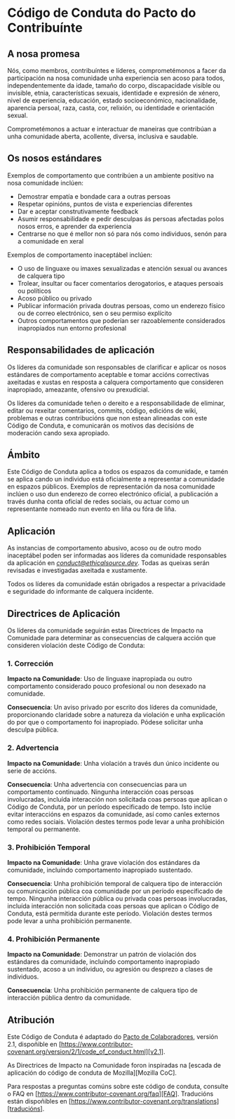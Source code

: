 # Código de Conduta do Pacto do Contribuínte

## A nosa promesa

Nós, como membros, contribuíntes e líderes, comprometémonos a facer da participación na nosa comunidade unha experiencia sen acoso para todos, independentemente da idade, tamaño do corpo, discapacidade visible ou invisible, etnia, características sexuais, identidade e expresión de xénero, nivel de experiencia, educación, estado socioeconómico, nacionalidade, aparencia persoal, raza, casta, cor, relixión, ou identidade e orientación sexual.

Comprometémonos a actuar e interactuar de maneiras que contribúan a unha comunidade aberta, acollente, diversa, inclusiva e saudable.

## Os nosos estándares

Exemplos de comportamento que contribúen a un ambiente positivo na nosa comunidade inclúen:

- Demostrar empatía e bondade cara a outras persoas
- Respetar opinións, puntos de vista e experiencias diferentes
- Dar e aceptar construtivamente feedback
- Asumir responsabilidade e pedir desculpas ás persoas afectadas polos nosos erros, e aprender da experiencia
- Centrarse no que é mellor non só para nós como individuos, senón para a comunidade en xeral

Exemplos de comportamento inaceptábel inclúen:

- O uso de linguaxe ou imaxes sexualizadas e atención sexual ou avances de calquera tipo
- Trolear, insultar ou facer comentarios derogatorios, e ataques persoais ou políticos
- Acoso público ou privado
- Publicar información privada doutras persoas, como un enderezo físico ou de correo electrónico, sen o seu permiso explícito
- Outros comportamentos que poderían ser razoablemente considerados inapropiados nun entorno profesional

## Responsabilidades de aplicación

Os líderes da comunidade son responsables de clarificar e aplicar os nosos estándares de comportamento aceptable e tomar accións correctivas axeitadas e xustas en resposta a calquera comportamento que consideren inapropiado, ameazante, ofensivo ou prexudicial.

Os líderes da comunidade teñen o dereito e a responsabilidade de eliminar, editar ou rexeitar comentarios, commits, código, edicións de wiki, problemas e outras contribucións que non estean alineadas con este Código de Conduta, e comunicarán os motivos das decisións de moderación cando sexa apropiado.

## Ámbito

Este Código de Conduta aplica a todos os espazos da comunidade, e tamén se aplica cando un individuo está oficialmente a representar a comunidade en espazos públicos. Exemplos de representación da nosa comunidade inclúen o uso dun enderezo de correo electrónico oficial, a publicación a través dunha conta oficial de redes sociais, ou actuar como un representante nomeado nun evento en liña ou fóra de liña.

## Aplicación

As instancias de comportamento abusivo, acoso ou de outro modo inaceptábel poden ser informadas aos líderes da comunidade responsables da aplicación en *conduct@ethicalsource.dev*. Todas as queixas serán revisadas e investigadas axeitada e xustamente.

Todos os líderes da comunidade están obrigados a respectar a privacidade e seguridade do informante de calquera incidente.

## Directrices de Aplicación

Os líderes da comunidade seguirán estas Directrices de Impacto na Comunidade para determinar as consecuencias de calquera acción que consideren violación deste Código de Conduta:

### 1. Corrección

**Impacto na Comunidade**: Uso de linguaxe inapropiada ou outro comportamento considerado pouco profesional ou non desexado na comunidade.

**Consecuencia**: Un aviso privado por escrito dos líderes da comunidade, proporcionando claridade sobre a natureza da violación e unha explicación do por que o comportamento foi inapropiado. Pódese solicitar unha desculpa pública.

### 2. Advertencia

**Impacto na Comunidade**: Unha violación a través dun único incidente ou serie de accións.

**Consecuencia**: Unha advertencia con consecuencias para un comportamento continuado. Ningunha interacción coas persoas involucradas, incluída interacción non solicitada coas persoas que aplican o Código de Conduta, por un período especificado de tempo. Isto inclúe evitar interaccións en espazos da comunidade, así como canles externos como redes sociais. Violación destes termos pode levar a unha prohibición temporal ou permanente.

### 3. Prohibición Temporal

**Impacto na Comunidade**: Unha grave violación dos estándares da comunidade, incluíndo comportamento inapropiado sustentado.

**Consecuencia**: Unha prohibición temporal de calquera tipo de interacción ou comunicación pública coa comunidade por un período especificado de tempo. Ningunha interacción pública ou privada coas persoas involucradas, incluída interacción non solicitada coas persoas que aplican o Código de Conduta, está permitida durante este período. Violación destes termos pode levar a unha prohibición permanente.

### 4. Prohibición Permanente

**Impacto na Comunidade**: Demonstrar un patrón de violación dos estándares da comunidade, incluíndo comportamento inapropiado sustentado, acoso a un individuo, ou agresión ou desprezo a clases de individuos.

**Consecuencia**: Unha prohibición permanente de calquera tipo de interacción pública dentro da comunidade.

## Atribución

Este Código de Conduta é adaptado do [Pacto de Colaboradores][homepage], versión 2.1, dispoñible en
[https://www.contributor-covenant.org/version/2/1/code_of_conduct.html][v2.1].

As Directrices de Impacto na Comunidade foron inspiradas na [escada de aplicación do código de conduta de Mozilla][Mozilla CoC].

Para respostas a preguntas comúns sobre este código de conduta, consulte o FAQ en
[https://www.contributor-covenant.org/faq][FAQ]. Traducións están dispoñibles en [https://www.contributor-covenant.org/translations][traducións].

[homepage]: https://www.contributor-covenant.org
[v2.1]: https://www.contributor-covenant